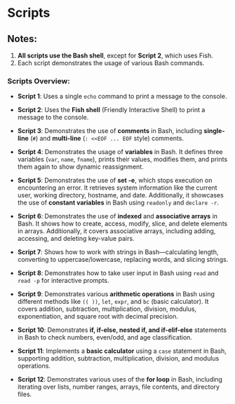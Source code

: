 # Scripts

## Notes:
1. **All scripts use the Bash shell**, except for **Script 2**, which uses Fish.
2. Each script demonstrates the usage of various Bash commands.

### Scripts Overview:
- **Script 1**: Uses a single `echo` command to print a message to the console.
  
- **Script 2**: Uses the **Fish shell** (Friendly Interactive Shell) to print a message to the console.
  
- **Script 3**: Demonstrates the use of **comments** in Bash, including **single-line** (`#`) and **multi-line** (`: <<EOF ... EOF` style) comments.
  
- **Script 4**: Demonstrates the usage of **variables** in Bash. It defines three variables (`var`, `name`, `fname`), prints their values, modifies them, and prints them again to show dynamic reassignment.
  
- **Script 5**: Demonstrates the use of **set -e**, which stops execution on encountering an error. It retrieves system information like the current user, working directory, hostname, and date. Additionally, it showcases the use of **constant variables** in Bash using `readonly` and `declare -r`.
  
- **Script 6**: Demonstrates the use of **indexed** and **associative arrays** in Bash. It shows how to create, access, modify, slice, and delete elements in arrays. Additionally, it covers associative arrays, including adding, accessing, and deleting key-value pairs.
  
- **Script 7**: Shows how to work with strings in Bash—calculating length, converting to uppercase/lowercase, replacing words, and slicing strings.
  
- **Script 8**: Demonstrates how to take user input in Bash using `read` and `read -p` for interactive prompts.
  
- **Script 9**: Demonstrates various **arithmetic operations** in Bash using different methods like `(( ))`, `let`, `expr`, and `bc` (basic calculator). It covers addition, subtraction, multiplication, division, modulus, exponentiation, and square root with decimal precision.
  
- **Script 10**: Demonstrates **if, if-else, nested if, and if-elif-else** statements in Bash to check numbers, even/odd, and age classification.
  
- **Script 11**: Implements a **basic calculator** using a `case` statement in Bash, supporting addition, subtraction, multiplication, division, and modulus operations.
  
- **Script 12**: Demonstrates various uses of the **for loop** in Bash, including iterating over lists, number ranges, arrays, file contents, and directory files.


